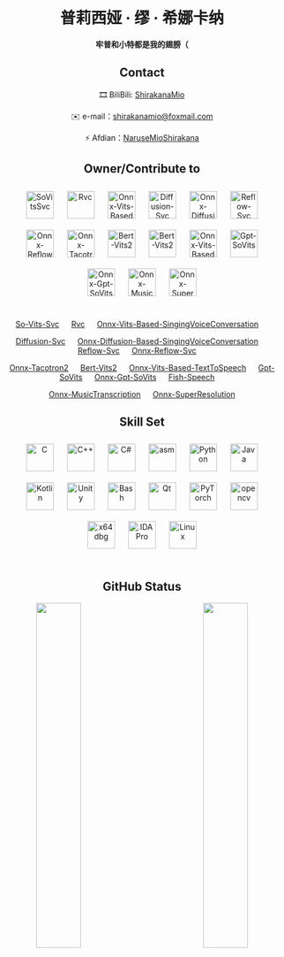 # <div align="center">普莉西娅 · 缪 · 希娜卡纳</div>
<div align="center"><b>牢普和小特都是我的翅膀（</b></div>

## <div align="center">Contact</div>

<div align="center">

🎞️ BiliBili: [ShirakanaMio](https://space.bilibili.com/108592413)

✉️ e-mail：shirakanamio@foxmail.com
  
⚡ Afdian：[NaruseMioShirakana](https://afdian.net/a/NaruseMioShirakana)

</div>

## <div align="center">Owner/Contribute to</div>

<table>
  <tr>
      <div align="center">
        <a href="https://github.com/svc-develop-team/so-vits-svc" target="_blank"><img style="margin: 10px" src="https://avatars.githubusercontent.com/u/127122328?s=400&u=5395a98a4f945a3a50cb0cc96c2747505d190dbc&v=4" alt="SoVitsSvc" height="50" /></a> 
        <a href="https://github.com/RVC-Project/Retrieval-based-Voice-Conversion-WebUI" target="_blank"><img style="margin: 10px" src="https://avatars.githubusercontent.com/u/131328897?s=200&v=4" alt="Rvc" height="50" /></a> 
        <a href="https://github.com/NaruseMioShirakana/DragonianLib/blob/master/OnnxLibrary/SingingVoiceConversion/Modules/header/Models/VitsSvc.hpp" target="_blank"><img style="margin: 10px" src="https://avatars.githubusercontent.com/u/40709280?v=4" alt="Onnx-Vits-Based-SingingVoiceConversation" height="50" /></a> 
        <a href="https://github.com/CNChTu/Diffusion-SVC" target="_blank"><img style="margin: 10px" src="https://avatars.githubusercontent.com/u/36254426?v=4" alt="Diffusion-Svc" height="50" /></a> 
        <a href="https://github.com/NaruseMioShirakana/DragonianLib/blob/master/OnnxLibrary/SingingVoiceConversion/Modules/header/Models/DiffSvc.hpp" target="_blank"><img style="margin: 10px" src="https://avatars.githubusercontent.com/u/40709280?v=4" alt="Onnx-Diffusion-Based-SingingVoiceConversation" height="50" /></a> 
        <a href="https://github.com/CNChTu/Diffusion-SVC" target="_blank"><img style="margin: 10px" src="https://avatars.githubusercontent.com/u/36254426?v=4" alt="Reflow-Svc" height="50" /></a> 
        <a href="https://github.com/NaruseMioShirakana/DragonianLib/blob/master/OnnxLibrary/SingingVoiceConversion/Modules/header/Models/ReflowSvc.hpp" target="_blank"><img style="margin: 10px" src="https://avatars.githubusercontent.com/u/40709280?v=4" alt="Onnx-Reflow-Svc" height="50" /></a> 
        <a href="https://github.com/NaruseMioShirakana/DragonianVoice/blob/master/libtts/Modules/Models/header/Tacotron.hpp" target="_blank"><img style="margin: 10px" src="https://avatars.githubusercontent.com/u/40709280?v=4" alt="Onnx-Tacotron2" height="50" /></a> 
        <a href="https://github.com/fishaudio/Bert-VITS2" target="_blank"><img style="margin: 10px" src="https://avatars.githubusercontent.com/u/122017386" alt="Bert-Vits2" height="50" /></a> 
        <a href="https://github.com/fishaudio/fish-speech" target="_blank"><img style="margin: 10px" src="https://avatars.githubusercontent.com/u/122017386" alt="Bert-Vits2" height="50" /></a> 
        <a href="https://github.com/NaruseMioShirakana/DragonianLib/blob/master/OnnxLibrary/TextToSpeech/Modules/Models/Header/Vits.hpp" target="_blank"><img style="margin: 10px" src="https://avatars.githubusercontent.com/u/40709280?v=4" alt="Onnx-Vits-Based-TextToSpeech" height="50" /></a> 
        <a href="https://github.com/RVC-Boss/GPT-SoVITS" target="_blank"><img style="margin: 10px" src="https://avatars.githubusercontent.com/u/131328897?s=200&v=4" alt="Gpt-SoVits" height="50" /></a> 
        <a href="https://github.com/NaruseMioShirakana/DragonianLib/blob/master/OnnxLibrary/TextToSpeech/Modules/Models/Header/GPT-SoVits.hpp" target="_blank"><img style="margin: 10px" src="https://avatars.githubusercontent.com/u/40709280?v=4" alt="Onnx-Gpt-SoVits" height="50" /></a> 
        <a href="https://github.com/NaruseMioShirakana/DragonianLib/tree/master/OnnxLibrary/MusicTranscription" target="_blank"><img style="margin: 10px" src="https://avatars.githubusercontent.com/u/40709280?v=4" alt="Onnx-MusicTranscription" height="50" /></a> 
        <a href="https://github.com/NaruseMioShirakana/DragonianLib/tree/master/OnnxLibrary/SuperResolution" target="_blank"><img style="margin: 10px" src="https://avatars.githubusercontent.com/u/40709280?v=4" alt="Onnx-SuperResolution" height="50" /></a> 
      </div>
  </tr>
</table>

<div align="center">
  
[So-Vits-Svc](https://github.com/svc-develop-team/so-vits-svc) &emsp;
[Rvc](https://github.com/RVC-Project/Retrieval-based-Voice-Conversion-WebUI) &emsp;
[Onnx-Vits-Based-SingingVoiceConversation](https://github.com/NaruseMioShirakana/DragonianLib/blob/master/OnnxLibrary/SingingVoiceConversion/Modules/header/Models/VitsSvc.hpp) &emsp;

[Diffusion-Svc](https://github.com/CNChTu/Diffusion-SVC) &emsp;
[Onnx-Diffusion-Based-SingingVoiceConversation](https://github.com/NaruseMioShirakana/DragonianLib/blob/master/OnnxLibrary/SingingVoiceConversion/Modules/header/Models/DiffSvc.hpp) &emsp;
[Reflow-Svc](https://github.com/CNChTu/Diffusion-SVC) &emsp;
[Onnx-Reflow-Svc](https://github.com/NaruseMioShirakana/DragonianLib/blob/master/OnnxLibrary/SingingVoiceConversion/Modules/header/Models/ReflowSvc.hpp) &emsp;

[Onnx-Tacotron2](https://github.com/NaruseMioShirakana/DragonianVoice/blob/master/libtts/Modules/Models/header/Tacotron.hpp) &emsp;
[Bert-Vits2](https://github.com/fishaudio/Bert-VITS2) &emsp;
[Onnx-Vits-Based-TextToSpeech](https://github.com/NaruseMioShirakana/DragonianLib/blob/master/OnnxLibrary/TextToSpeech/Modules/Models/Header/Vits.hpp) &emsp;
[Gpt-SoVits](https://github.com/RVC-Boss/GPT-SoVITS) &emsp;
[Onnx-Gpt-SoVits](https://github.com/NaruseMioShirakana/DragonianLib/blob/master/OnnxLibrary/TextToSpeech/Modules/Models/Header/GPT-SoVits.hpp) &emsp;
[Fish-Speech](https://github.com/fishaudio/fish-speech) &emsp;

[Onnx-MusicTranscription](https://github.com/NaruseMioShirakana/DragonianLib/tree/master/OnnxLibrary/MusicTranscription) &emsp;
[Onnx-SuperResolution](https://github.com/NaruseMioShirakana/DragonianLib/tree/master/OnnxLibrary/SuperResolution)

</div>


## <div align="center">Skill Set </div>

<table>
  <tr>
      <div align="center">
        <a href="https://www.cprogramming.com/" target="_blank"><img style="margin: 10px" src="https://profilinator.rishav.dev/skills-assets/c-original.svg" alt="C" height="50" /></a> 
        <a href="https://www.cplusplus.com/" target="_blank"><img style="margin: 10px" src="https://profilinator.rishav.dev/skills-assets/cplusplus-original.svg" alt="C++" height="50" /></a>  
        <a href="https://docs.microsoft.com/en-us/dotnet/csharp/" target="_blank"><img style="margin: 10px" src="https://profilinator.rishav.dev/skills-assets/csharp-original.svg" alt="C#" height="50" /></a>  
        <img style="margin: 10px" src="https://github.com/get-icon/geticon/blob/master/icons/assembly.svg" alt="asm" height="50" />
        <a href="https://www.python.org/" target="_blank"><img style="margin: 10px" src="https://profilinator.rishav.dev/skills-assets/python-original.svg" alt="Python" height="50" /></a> 
        <a href="https://www.java.com/" target="_blank"><img style="margin: 10px" src="https://profilinator.rishav.dev/skills-assets/java-original-wordmark.svg" alt="Java" height="50" /></a>  
        <a href="https://kotlinlang.org/" target="_blank"><img style="margin: 10px" src="https://profilinator.rishav.dev/skills-assets/kotlinlang-icon.svg" alt="Kotlin" height="50" /></a>
        <a href="https://unity.com/" target="_blank"><img style="margin: 10px" src="https://profilinator.rishav.dev/skills-assets/unity.png" alt="Unity" height="50" /></a> 
        <a href="https://www.gnu.org/software/bash/" target="_blank"><img style="margin: 10px" src="https://profilinator.rishav.dev/skills-assets/gnu_bash-icon.svg" alt="Bash" height="50" /></a>
        <a href="https://www.qt.io/" target="_blank"><img style="margin: 10px" src="https://upload.wikimedia.org/wikipedia/commons/0/0b/Qt_logo_2016.svg" alt="Qt" height="50" /></a>
        <a href="https://pytorch.org/" target="_blank"><img style="margin: 10px" src="https://profilinator.rishav.dev/skills-assets/pytorch-icon.svg" alt="PyTorch" height="50" /></a>  
        <a href="https://opencv.org/" target="_blank"><img style="margin: 10px" src="https://www.vectorlogo.zone/logos/opencv/opencv-icon.svg" alt="opencv" height="50" /></a>
        <a href="https://github.com/x64dbg/x64dbg" target="_blank"><img style="margin: 10px" src="https://avatars.githubusercontent.com/u/7937360?s=48&v=4" alt="x64dbg" height="50" /></a>  
        <a href="https://hex-rays.com/" target="_blank"><img style="margin: 10px" src="https://s2.loli.net/2024/11/11/Db1mXGwurH4pcFK.jpg" alt="IDA Pro" height="50" /></a>  
        <a href="https://www.linux.org/" target="_blank"><img style="margin: 10px" src="https://profilinator.rishav.dev/skills-assets/linux-original.svg" alt="Linux" height="50" /></a>   
      </div>
  </tr>
</table>

## <div align="center">GitHub Status</div>

<div align="center" width="100%">
<img src="https://github-readme-stats.vercel.app/api?username=NaruseMioShirakana&show_icons=true&count_private=true&hide_border=true" align="left" width="40%"/>
<img src="https://github-readme-stats.vercel.app/api/top-langs/?username=NaruseMioShirakana&hide_border=true&layout=compact&count_private=true" align="right" width="40%" />
</div>


